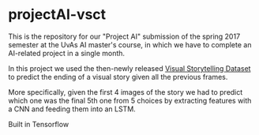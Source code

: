 # projectAI-vsct
This is the repository for our "Project AI" submission of the spring 2017 semester at the UvAs AI master's course, in which we have to complete an AI-related project in a single month.

In this project we used the then-newly released [Visual Storytelling Dataset](https://visionandlanguage.net/VIST/) to predict the ending of a visual story given all the previous frames.

More specifically, given the first 4 images of the story we had to predict which one was the final 5th one from 5 choices by extracting features with a CNN and feeding them into an LSTM.

Built in Tensorflow
